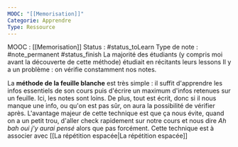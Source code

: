 ```yaml
---
MOOC: "[[Memorisation]]"
Categorie: Apprendre
Type: Ressource
---
```

MOOC : [[Memorisation]]
Status : #status_toLearn 
Type de note : #note_permanent #status_finish 
La majorité des étudiants (y compris moi avant la découverte de cette méthode) étudiait en récitants leurs lessons Il y a un problème : on vérifie constamment nos notes.

La **méthode de la feuille blanche** est très simple : il suffit d'apprendre les infos essentiels de son cours puis d'écrire un maximum d'infos retenues sur un feuille. Ici, les notes sont loins. De plus, tout est écrit, donc si il nous manque une info, ou qu'on est pas sûr, on aura la possibilité de vérifier après. L'avantage majeur de cette technique est que ça nous évite, quand on a un petit trou, d'aller check rapidement sur notre cours et nous dire *Ah bah oui j'y aurai pensé* alors que pas forcément.
Cette technique est à associer avec [[La répétition espacée|La répétition espacée]]